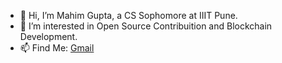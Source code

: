 - 👋 Hi, I’m Mahim Gupta, a CS Sophomore at IIIT Pune.
- 👀 I’m interested in Open Source Contribuition and Blockchain Development.
- 📫 Find Me: [Gmail](mailto:mahim.g03@gmail.com)
